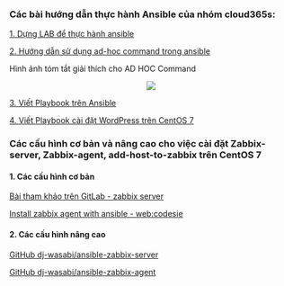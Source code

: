 ### Các bài hướng dẫn thực hành Ansible của nhóm cloud365s:

[1. Dựng LAB để thực hành ansible](https://news.cloud365.vn/10-phut-ansible-co-ban-phan-2-dung-lab-de-thuc-hanh-ansible/)

[2. Hướng dẫn sử dụng ad-hoc command trong ansible](https://news.cloud365.vn/10-phut-ansible-co-ban-phan-3-huong-dan-su-dung-ad-hoc-command-trong-ansible/)


Hình ảnh tóm tắt giải thích cho AD HOC Command

<p align="center">
 <img src="../../Images/AD-HOC-Command.PNG" width="">
</p>

[3. Viết Playbook trên Ansible](https://news.cloud365.vn/10-phut-ansible-co-ban-phan-4-viet-playbook-tren-ansible/)

[4. Viết Playbook cài đặt WordPress trên CentOS 7](https://news.cloud365.vn/10-phut-ansible-co-ban-phan-5-viet-playbook-cai-dat-wordpress-tren-centos-7/)

### Các cấu hình cơ bản và nâng cao cho việc cài đặt Zabbix-server, Zabbix-agent, add-host-to-zabbix trên CentOS 7

#### 1. Các cấu hình cơ bản

[Bài tham khảo trên GitLab - zabbix server](https://gitlab.com/ranjandas/fl-004/-/tree/master/)

[Install zabbix agent with ansible - web:codesie](https://www.codesie.ch/en/wiki/ansible/install-zabbix-agent)

#### 2. Các cấu hình nâng cao

[GitHub dj-wasabi/ansible-zabbix-server](https://github.com/dj-wasabi/ansible-zabbix-server)

[GitHub dj-wasabi/ansible-zabbix-agent](https://github.com/dj-wasabi/ansible-zabbix-agent)
